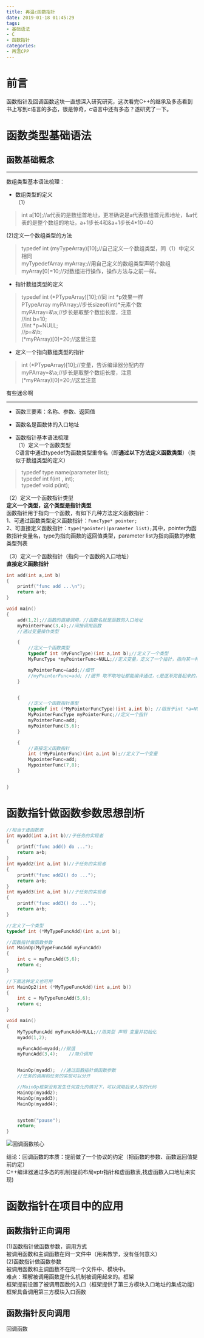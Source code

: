 ```yaml
---
title: 再温c函数指针
date: 2019-01-18 01:45:29
tags:
- 基础语法
- C
- 函数指针
categories: 
- 再温CPP
---
```


# 前言
函数指针及回调函数这块一直想深入研究研究，这次看完C++的继承及多态看到书上写到c语言的多态，很是惊奇，c语言中还有多态？遂研究了一下。     

# 函数类型基础语法
## 函数基础概念   

***
数组类型基本语法梳理：     
- 数组类型的定义   
（1）    
>int a[10];//a代表的是数组首地址，更准确说是a代表数组首元素地址，&a代表的是整个数组的地址，a+1步长4和&a+1步长4*10=40         

(2)定义一个数组类型的方法   
>typedef int (myTypeArray)[10];//自己定义一个数组类型，同（1）中定义相同     
>myTypedefArray myArray;//用自己定义的数组类型声明个数组   
>myArray[0]=10;//对数组进行操作，操作方法与之前一样。   

- 指针数组类型的定义   
>typedef int (*PTypeArray)[10];//同 int *p效果一样      
>PTypeArray myPArray;//步长sizeof(int)*元素个数        
>myPArray=&\a;//步长是取整个数组长度，注意    
>//int b=10;    
>//int *p=NULL;    
>//p=&\b;     
>(*myPArray)[0]=20;//这里注意        

- 定义一个指向数组类型的指针    
>int (*PTypeArray)[10];//变量，告诉编译器分配内存           
>myPArray=&\a;//步长是取整个数组长度，注意      
>(*myPArray)[0]=20;//这里注意    

有些迷😵啊    
***

- 函数三要素：名称、参数、返回值    

- 函数名是函数体的入口地址   

- 函数指针基本语法梳理   
（1）定义一个函数类型     
C语言中通过typedef为函数类型重命名（即**通过以下方法定义函数类型**）（类似于数组类型的定义）     
>typedef type name(parameter list);        
>typedef int f(int , int);    
>typedef void p(int);     

（2）定义一个函数指针类型    
**定义一个类型，这个类型是指针类型**     
函数指针用于指向一个函数，有如下几种方法定义函数指针：     
1、可通过函数类型定义函数指针：```FuncType* pointer;```   
2、可直接定义函数指针：```type(*pointer)(parameter list);```其中，pointer为函数指针变量名，type为指向函数的返回值类型，parameter list为指向函数的参数类型列表      

（3）定义一个函数指针（指向一个函数的入口地址）   
**直接定义函数指针**    



```c++
int add(int a,int b)
{
    printf("func add ...\n");
    return a+b;
}

void main()
{
    add(1,2);//函数的直接调用，//函数名就是函数的入口地址   
    myPointerFunc(3,4);//间接调用函数       
    //通过变量操作类型    

    {
        //定义一个函数类型
        typedef int (MyFuncType)(int a,int b);//定义了一个类型
        MyFuncType *myPointerFunc=NULL;//定义变量，定义了一个指针，指向某一种（两个整型参数，整型返回值）类型的函数      

        myPointerFunc=&add;//细节
        //myPointerFunc=add; //细节 取不取地址都能编译通过，c是逐渐完善起来的，兼容历史版本    
    }


    {
        //定义一个函数指针类型  
        typedef int (*MyPointerFuncType)(int a,int b); //相当于int *a=NULL;   
        MyPointerFuncType myPointerFunc;//定义一个指针    
        myPointerFunc=add;   
        myPointerFunc(5,6);
    }

    {
        //直接定义函数指针   
        int (*MyPointerFunc)(int a,int b);//定义了一个变量    
        MypointerFunc=add;
        MypointerFunc(7,8);
    }


}

```

# 函数指针做函数参数思想剖析   

```c++
//相当于虚函数表  
int myadd(int a,int b)//子任务的实现者
{
    printf("func add() do ...");
    return a+b;
}
int myadd2(int a,int b)//子任务的实现者
{
    printf("func add2() do ...");
    return a+b;
}
int myadd3(int a,int b)//子任务的实现者
{
    printf("func add3() do ...");
    return a+b;
}

//定义了一个类型  
typedef int (*MyTypeFuncAdd)(int a,int b);

//函数指针做函数参数
int MainOp(MyTypeFuncAdd myFuncAdd)
{
    int c = myFuncAdd(5,6);
    return c;
}

//下面这种定义也可用
int MainOp2(int (*MyTypeFuncAdd)(int a,int b))
{
    int c = MyTypeFuncAdd(5,6);
    return c;
}

void main()
{
    MyTypeFuncAdd myFuncAdd=NULL;//用类型 声明 变量并初始化 
    myadd(1,2);

    myFuncAdd=myadd;//赋值  
    myFuncAdd(3,4);    //简介调用    


    MainOp(myadd);  //通过函数指针做函数参数   
    //任务的调用和任务的实现可以分开    

    //MainOp框架没有发生任何变化的情况下，可以调用后来人写的代码  
    MainOp(myadd2);
    MainOp(myadd3);
    MainOp(myadd4);


    system("pause");
    return;
}

```

![回调函数核心](回调函数核心.jpg)   

结论：回调函数的本质：提前做了一个协议的约定（把函数的参数、函数返回值提前约定）    
C++编译器通过多态的机制(提前布局vptr指针和虚函数表,找虚函数入口地址来实现)     

# 函数指针在项目中的应用
## 函数指针正向调用   
(1)函数指针做函数参数，调用方式    
被调用函数和主调函数在同一文件中（用来教学，没有任何意义）     
(2)函数指针做函数参数    
被调用函数和主调函数不在同一个文件中、模块中。    
难点：理解被调用函数是什么机制被调用起来的。框架       
框架提前设置了被调用函数的入口（框架提供了第三方模块入口地址的集成功能）        
框架具备调用第三方模块入口函数         

## 函数指针反向调用

回调函数   

























